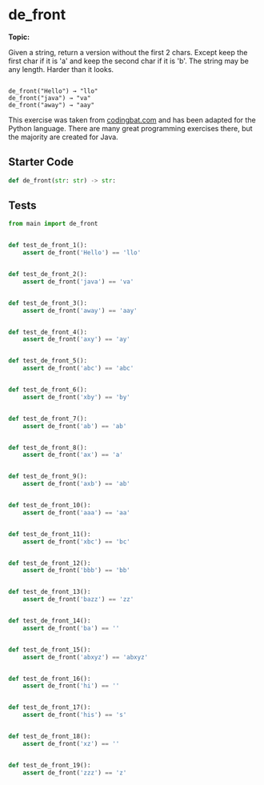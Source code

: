 # de_front
**Topic:** 



Given a string, return a version without the first 2 chars. Except keep the first char if it is 'a' and keep the second char if it is 'b'. The string may be any length. Harder than it looks.

<code>
de_front("Hello") → "llo"
de_front("java") → "va"
de_front("away") → "aay"
</code>

This exercise was taken from [codingbat.com](https://codingbat.com/prob/p110141) and has been adapted for the Python language. There are many great programming exercises there, but the majority are created for Java.

## Starter Code
```python
def de_front(str: str) -> str:
```

## Tests
```python
from main import de_front


def test_de_front_1():
    assert de_front('Hello') == 'llo'


def test_de_front_2():
    assert de_front('java') == 'va'


def test_de_front_3():
    assert de_front('away') == 'aay'


def test_de_front_4():
    assert de_front('axy') == 'ay'


def test_de_front_5():
    assert de_front('abc') == 'abc'


def test_de_front_6():
    assert de_front('xby') == 'by'


def test_de_front_7():
    assert de_front('ab') == 'ab'


def test_de_front_8():
    assert de_front('ax') == 'a'


def test_de_front_9():
    assert de_front('axb') == 'ab'


def test_de_front_10():
    assert de_front('aaa') == 'aa'


def test_de_front_11():
    assert de_front('xbc') == 'bc'


def test_de_front_12():
    assert de_front('bbb') == 'bb'


def test_de_front_13():
    assert de_front('bazz') == 'zz'


def test_de_front_14():
    assert de_front('ba') == ''


def test_de_front_15():
    assert de_front('abxyz') == 'abxyz'


def test_de_front_16():
    assert de_front('hi') == ''


def test_de_front_17():
    assert de_front('his') == 's'


def test_de_front_18():
    assert de_front('xz') == ''


def test_de_front_19():
    assert de_front('zzz') == 'z'
```

